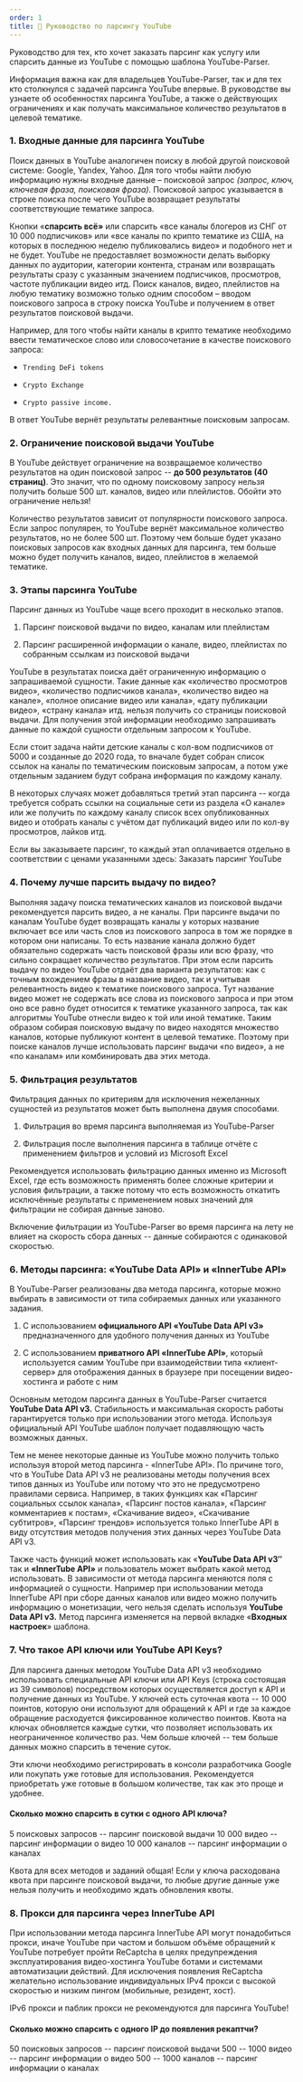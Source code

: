 ```yaml
---
order: 1
title: 📘 Руководство по парсингу YouTube
---
```


Руководство для тех, кто хочет заказать парсинг как услугу или спарсить данные из YouTube с помощью шаблона YouTube-Parser.

Информация важна как для владельцев YouTube-Parser, так и для тех кто столкнулся с задачей парсинга YouTube впервые. В руководстве вы узнаете об особенностях парсинга YouTube, а также о действующих ограничениях и как получать максимальное количество результатов в целевой тематике.

### **1\. Входные данные для парсинга YouTube**

Поиск данных в YouTube аналогичен поиску в любой другой поисковой системе: Google, Yandex, Yahoo. Для того чтобы найти любую информацию нужны входные данные – поисковой запрос *(запрос, ключ, ключевая фраза, поисковая фраза)*. Поисковой запрос указывается в строке поиска после чего YouTube возвращает результаты соответствующие тематике запроса.

Кнопки «**спарсить всё»** или спарсить «все каналы блогеров из СНГ от 10 000 подписчиков» или «все каналы по крипто тематике из США, на которых в последнюю неделю публиковались видео» и подобного нет и не будет. YouTube не предоставляет возможности делать выборку данных по аудитории, категории контента, странам или возвращать результаты сразу с указанным значением подписчиков, просмотров, частоте публикации видео итд. Поиск каналов, видео, плейлистов на любую тематику возможно только одним способом – вводом поискового запроса в строку поиска YouTube и получением в ответ результатов поисковой выдачи.

Например, для того чтобы найти каналы в крипто тематике необходимо ввести тематическое слово или словосочетание в качестве поискового запроса:

-  `Trending DeFi tokens`

-  `Crypto Exchange`

-  `Crypto passive income.`

В ответ YouTube вернёт результаты релевантные поисковым запросам.

### **2\. Ограничение поисковой выдачи YouTube**

В YouTube действует ограничение на возвращаемое количество результатов на один поисковой запрос -- **до 500 результатов (40 страниц)**. Это значит, что по одному поисковому запросу нельзя получить больше 500 шт. каналов, видео или плейлистов. Обойти это ограничение нельзя!

Количество результатов зависит от популярности поискового запроса. Если запрос популярен, то YouTube вернёт максимальное количество результатов, но не более 500 шт. Поэтому чем больше будет указано поисковых запросов как входных данных для парсинга, тем больше можно будет получить каналов, видео, плейлистов в желаемой тематике.

### **3\. Этапы парсинга YouTube**

Парсинг данных из YouTube чаще всего проходит в несколько этапов.

1. Парсинг поисковой выдачи по видео, каналам или плейлистам

2. Парсинг расширенной информации о канале, видео, плейлистах по собранным ссылкам из поисковой выдачи

YouTube в результатах поиска даёт ограниченную информацию о запрашиваемой сущности. Такие данные как «количество просмотров видео», «количество подписчиков канала», «количество видео на канале», «полное описание видео или канала», «дату публикации видео», «страну канала» итд. нельзя получить со страницы поисковой выдачи. Для получения этой информации необходимо запрашивать данные по каждой сущности отдельным запросом к YouTube.

Если стоит задача найти детские каналы с кол-вом подписчиков от 5000 и созданные до 2020 года, то вначале будет собран список ссылок на каналы по тематическим поисковым запросам, а потом уже отдельным заданием будут собрана информация по каждому каналу.

В некоторых случаях может добавляться третий этап парсинга -- когда требуется собрать ссылки на социальные сети из раздела «О канале» или же получить по каждому каналу список всех опубликованных видео и отобрать каналы с учётом дат публикаций видео или по кол-ву просмотров, лайков итд.

Если вы заказываете парсинг, то каждый этап оплачивается отдельно в соответствии с ценами указанными здесь: Заказать парсинг YouTube

### **4\. Почему лучше парсить выдачу по видео?**

Выполняя задачу поиска тематических каналов из поисковой выдачи рекомендуется парсить видео, а не каналы. При парсинге выдачи по каналам YouTube будет возвращать каналы у которых название включает все или часть слов из поискового запроса в том же порядке в котором они написаны. То есть название канала должно будет обязательно содержать часть поисковой фразы или всю фразу, что сильно сокращает количество результатов. При этом если парсить выдачу по видео YouTube отдаёт два варианта результатов: как с точным вхождением фразы в название видео, так и учитывая релевантность видео к тематике поискового запроса. Тут название видео может не содержать все слова из поискового запроса и при этом оно все равно будет относится к тематике указанного запроса, так как алгоритмы YouTube отнесли видео к той или иной тематике. Таким образом собирая поисковую выдачу по видео находятся множество каналов, которые публикуют контент в целевой тематике. Поэтому при поиске каналов лучше использовать парсинг выдачи «по видео», а не «по каналам» или комбинировать два этих метода.

### **5\. Фильтрация результатов**

Фильтрация данных по критериям для исключения нежеланных сущностей из результатов может быть выполнена двумя способами.

1. Фильтрация во время парсинга выполняемая из YouTube-Parser

2. Фильтрация после выполнения парсинга в таблице отчёте с применением фильтров и условий из Microsoft Excel

Рекомендуется использовать фильтрацию данных именно из Microsoft Excel, где есть возможность применять более сложные критерии и условия фильтрации, а также потому что есть возможность откатить исключённые результаты с применением новых значений для фильтрации не собирая данные заново.

Включение фильтрации из YouTube-Parser во время парсинга на лету не влияет на скорость сбора данных -- данные собираются с одинаковой скоростью.

### **6\. Методы парсинга: «YouTube Data API» и «InnerTube API»**

В YouTube-Parser реализованы два метода парсинга, которые можно выбирать в зависимости от типа собираемых данных или указанного задания.

1. C использованием **официального API «YouTube Data API v3»** предназначенного для удобного получения данных из YouTube

2. С использованием **приватного API «InnerTube API»**, который используется самим YouTube при взаимодействии типа «клиент-сервер» для отображения данных в браузере при посещении видео-хостинга и работе с ним

Основным методом парсинга данных в YouTube-Parser считается **YouTube Data API v3.** Стабильность и максимальная скорость работы гарантируется только при использовании этого метода. Используя официальный API YouTube шаблон получает подавляющую часть возможных данных.

Тем не менее некоторые данные из YouTube можно получить только используя второй метод парсинга - «InnerTube API». По причине того, что в YouTube Data API v3 не реализованы методы получения всех типов данных из YouTube или потому что это не предусмотрено правилами сервиса. Например, в таких функциях как «Парсинг социальных ссылок канала», «Парсинг постов канала», «Парсинг комментариев к постам», «Скачивание видео», «Скачивание субтитров», «Парсинг трендов» используется только InnerTube API в виду отсутствия методов получения этих данных через YouTube Data API v3.

Также часть функций может использовать как «**YouTube Data API v3″** так и **«InnerTube API»** и пользователь может выбрать какой метод использовать. В зависимости от метода парсинга меняются поля с информацией о сущности. Например при использовании метода InnerTube API при сборе данных каналов или видео можно получить информацию о монетизации, чего нельзя сделать используя **YouTube Data API v3.** Метод парсинга изменяется на первой вкладке «**Входных настроек**» шаблона.

### **7\. Что такое API ключи или YouTube API Keys?**

Для парсинга данных методом YouTube Data API v3 необходимо использовать специальные API ключи или API Keys (строка состоящая из 39 символов) посредством которых осуществляется доступ к API и получение данных из YouTube. У ключей есть суточная квота -- 10 000 поинтов, которую они используют для обращений к API и где за каждое обращение расходуется фиксированное количество поинтов. Квота на ключах обновляется каждые сутки, что позволяет использовать их неограниченное количество раз. Чем больше ключей -- тем больше данных можно спарсить в течение суток.

Эти ключи необходимо регистрировать в консоли разработчика Google или покупать уже готовые для использования. Рекомендуется приобретать уже готовые в большом количестве, так как это проще и удобнее.

#### **Сколько можно спарсить в сутки с одного API ключа?**

5 поисковых запросов -- парсинг поисковой выдачи 10 000 видео -- парсинг информации о видео 10 000 каналов -- парсинг информации о каналах

Квота для всех методов и заданий общая! Если у ключа расходована квота при парсинге поисковой выдачи, то любые другие данные уже нельзя получить и необходимо ждать обновления квоты.

### **8\. Прокси для парсинга через InnerTube API**

При использовании метода парсинга InnerTube API могут понадобиться прокси, иначе YouTube при частом и большом объёме обращений к YouTube потребует пройти ReCaptcha в целях предупреждения эксплуатирования видео-хостинга YouTube ботами и системами автоматизации действий. Для исключения появления ReCaptcha желательно использование индивидуальных IPv4 прокси с высокой скоростью и низким пингом (мобильные, резидент, хост).

IPv6 прокси и паблик прокси не рекомендуются для парсинга YouTube!

#### **Сколько можно спарсить c одного IP до появления рекаптчи?**

50 поисковых запросов -- парсинг поисковой выдачи 500 -- 1000 видео -- парсинг информации о видео 500 -- 1000 каналов -- парсинг информации о каналах